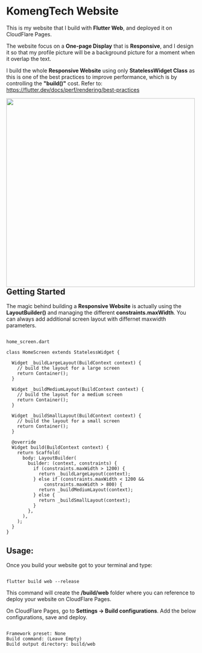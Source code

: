 # KomengTech Website

This is my website that I build with **Flutter Web**, and deployed it on CloudFlare Pages.

The website focus on a **One-page Display** that is **Responsive**, and I design it so that my profile picture will be a background picture for a moment when it overlap the text.

I build the whole **Responsive Website** using only **StatelessWidget Class** as this is one of the best practices to improve performance, which is by controlling the **"build()"** cost. Refer to: https://flutter.dev/docs/perf/rendering/best-practices

<img src="https://user-images.githubusercontent.com/26598827/120305496-61ea5f00-c303-11eb-811f-c2a5499f692f.jpeg" width=500 align=left>

## Getting Started

The magic behind building a **Responsive Website** is actually using the **LayoutBuilder()** and managing the different **constraints.maxWidth**. You can always add additional screen layout with differnet maxwidth parameters.

<pre lang="javascript"><code>
home_screen.dart

class HomeScreen extends StatelessWidget {

  Widget _buildLargeLayout(BuildContext context) {
    // build the layout for a large screen
    return Container();
  }

  Widget _buildMediumLayout(BuildContext context) {
    // build the layout for a medium screen
    return Container();
  }

  Widget _buildSmallLayout(BuildContext context) {
    // build the layout for a small screen
    return Container();
  }

  @override
  Widget build(BuildContext context) {
    return Scaffold(
      body: LayoutBuilder(
        builder: (context, constraints) {
          if (constraints.maxWidth > 1200) {
            return _buildLargeLayout(context);
          } else if (constraints.maxWidth < 1200 &&
              constraints.maxWidth > 800) {
            return _buildMediumLayout(context);
          } else {
            return _buildSmallLayout(context);
          }
        },
      ),
    );
  }
}
</code></pre>
## Usage:

Once you build your website got to your terminal and type:
<pre lang="javascript"><code>
flutter build web --release
</code></pre>

This command will create the **/build/web** folder where you can reference to deploy your website on CloudFlare Pages.

On CloudFlare Pages, go to **Settings -> Build configurations**. Add the below configurations, save and deploy.
<pre lang="javascript"><code>
Framework preset: None
Build command: (Leave Empty)
Build output directory: build/web
</code></pre>
